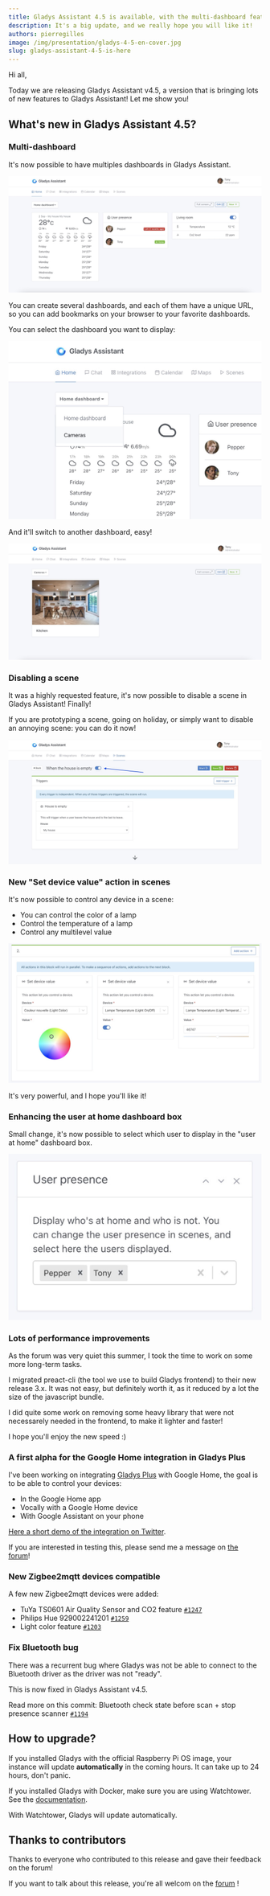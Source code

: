 ```yaml
---
title: Gladys Assistant 4.5 is available, with the multi-dashboard feature!
description: It's a big update, and we really hope you will like it!
authors: pierregilles
image: /img/presentation/gladys-4-5-en-cover.jpg
slug: gladys-assistant-4-5-is-here
---
```


Hi all,

Today we are releasing Gladys Assistant v4.5, a version that is bringing lots of new features to Gladys Assistant! Let me show you!

## What's new in Gladys Assistant 4.5?

### Multi-dashboard

It's now possible to have multiples dashboards in Gladys Assistant.

![Multi dashboard Gladys Assistant](../static/img/articles/en/gladys-4-5/multi-dashboard.jpg)

You can create several dashboards, and each of them have a unique URL, so you can add bookmarks on your browser to your favorite dashboards.

You can select the dashboard you want to display:

![Switch dashboard Gladys Assistant](../static/img/articles/en/gladys-4-5/switch-dashboard.jpg)

And it'll switch to another dashboard, easy!

![Camera dashboard Gladys Assistant](../static/img/articles/en/gladys-4-5/camera-dashboard.jpg)

### Disabling a scene

It was a highly requested feature, it's now possible to disable a scene in Gladys Assistant! Finally!

If you are prototyping a scene, going on holiday, or simply want to disable an annoying scene: you can do it now!

![Disable scene Gladys Assistant](../static/img/articles/en/gladys-4-5/disable-scene.jpg)

### New "Set device value" action in scenes

It's now possible to control any device in a scene:

- You can control the color of a lamp
- Control the temperature of a lamp
- Control any multilevel value

![Control device scene Gladys Assistant](../static/img/articles/en/gladys-4-5/set-device-value.jpg)

It's very powerful, and I hope you'll like it!

### Enhancing the user at home dashboard box

Small change, it's now possible to select which user to display in the "user at home" dashboard box.

![Select users in user at home box Gladys Assistant](../static/img/articles/en/gladys-4-5/user-presence.jpg)

### Lots of performance improvements

As the forum was very quiet this summer, I took the time to work on some more long-term tasks.

I migrated preact-cli (the tool we use to build Gladys frontend) to their new release 3.x. It was not easy, but definitely worth it, as it reduced by a lot the size of the javascript bundle.

I did quite some work on removing some heavy library that were not necessarely needed in the frontend, to make it lighter and faster!

I hope you'll enjoy the new speed :)

### A first alpha for the Google Home integration in Gladys Plus

I've been working on integrating [Gladys Plus](/plus) with Google Home, the goal is to be able to control your devices:

- In the Google Home app
- Vocally with a Google Home device
- With Google Assistant on your phone

[Here a short demo of the integration on Twitter](https://twitter.com/pierregillesl/status/1405786308329365504).

If you are interested in testing this, please send me a message on [the forum](https://community.gladysassistant.com/)!

### New Zigbee2mqtt devices compatible

A few new Zigbee2mqtt devices were added:

- TuYa TS0601 Air Quality Sensor and CO2 feature [`#1247`](https://github.com/GladysAssistant/Gladys/pull/1247)
- Philips Hue 929002241201 [`#1259`](https://github.com/GladysAssistant/Gladys/pull/1259)
- Light color feature [`#1203`](https://github.com/GladysAssistant/Gladys/pull/1203)

### Fix Bluetooth bug

There was a recurrent bug where Gladys was not be able to connect to the Bluetooth driver as the driver was not "ready".

This is now fixed in Gladys Assistant v4.5.

Read more on this commit: Bluetooth check state before scan + stop presence scanner [`#1194`](https://github.com/GladysAssistant/Gladys/pull/1194)

## How to upgrade?

If you installed Gladys with the official Raspberry Pi OS image, your instance will update **automatically** in the coming hours. It can take up to 24 hours, don't panic.

If you installed Gladys with Docker, make sure you are using Watchtower. See the [documentation](/docs/installation/docker#auto-upgrade-gladys-with-watchtower).

With Watchtower, Gladys will update automatically.

## Thanks to contributors

Thanks to everyone who contributed to this release and gave their feedback on the forum!

If you want to talk about this release, you're all welcom on the [forum](https://community.gladysassistant.com/) !
